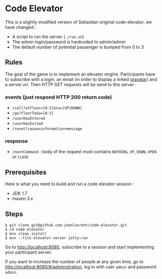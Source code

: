 Code Elevator
=============

This is a slightly modified version of Sebastian original code-elevator, we have changed :
* A script to run the server (`./run.sh`)
* The admin login/password is hardcoded to admin/admin
* The default number of potential passenger is bumped from 0 to 3


Rules
-----

The goal of the game is to implement an elevator engine. Participants have to subscribe with a login, an email (in order
to display a linked [gravatar](http://www.gravatar.com)) and a server url. Then HTTP GET requests will be send to this
server :

### events (just respond HTTP 200 return code)

- `/call?atFloor=[0-5]&to=[UP|DOWN]`
- `/go?floorToGo=[0-5]`
- `/userHasEntered`
- `/userHasExited`
- `/reset?cause=information+message`

### response

- `/nextCommand` : body of the request must contains `NOTHING`, `UP`, `DOWN`, `OPEN` or `CLOSE`

Prerequisites
-------------

Here is what you need to build and run a code elevator session :

- JDK 1.7
- maven 3.x

Steps
-----

    $ git clone git@github.com:jeanlaurent/code-elevator.git
    $ cd code-elevator
    $ mvn clean install
    $ mvn --file elevator-server jetty:run

Go to [http://localhost:8080](http://localhost:8080), subscribe to a session and start implementing your participant
server.

If you want to increase the number of people at any given time, go to [http://localhost:8080/#/administration](http://localhost:8080/#/administration), log in with user
`admin` and password `admin`.
